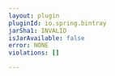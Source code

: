 ```yaml
---
layout: plugin
pluginId: io.spring.bintray
jarSha1: INVALID
isJarAvailable: false
error: NONE
violations: []

---
```

